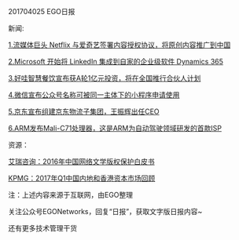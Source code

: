 201704025 EGO日报

新闻:

[1.流媒体巨头 Netflix 与爱奇艺签署内容授权协议，将原创内容推广到中国](http://tech.qq.com/a/20170425/035452.htm)

[2.Microsoft 开始将 LinkedIn 集成到自家的企业级软件 Dynamics 365](https://news.cnblogs.com/n/567948/)

[3.好哇智慧餐饮宣布获A轮1亿元投资，将在全国推行合伙人计划](http://36kr.com/p/5072040.html?ktm_source=feed)

[4.微信宣布公众号名称可被同一主体下的小程序申请使用](https://news.cnblogs.com/n/567903/)

[5.京东宣布组建京东物流子集团，王振辉出任CEO](http://tech.qq.com/a/20170425/019891.htm)

[6.ARM发布Mali-C71处理器，这是ARM为自动驾驶领域研发的首款ISP](http://www.leiphone.com/news/201704/9ukYP3fvuBdBzGjV.html)

资源：

[艾瑞咨询：2016年中国网络文学版权保护白皮书](http://www.199it.com/archives/581527.html)

[KPMG：2017年Q1中国内地和香港资本市场回顾](http://www.199it.com/archives/581731.html)

注：上述内容来源于互联网，由EGO整理

关注公众号EGONetworks，回复“日报”，获取文字版日报内容~

还有更多技术管理干货
